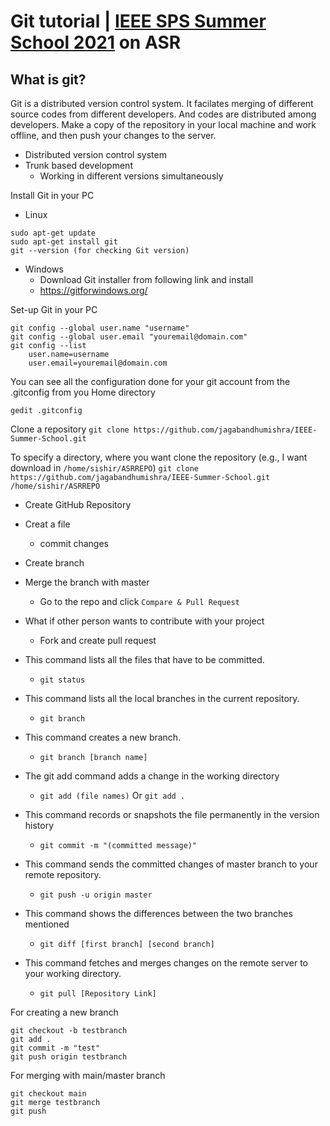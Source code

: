 # Git tutorial | [IEEE SPS Summer School 2021](https://sites.google.com/iitdh.ac.in/vssasr2021) on ASR

## What is git?

Git is a distributed version control system. It facilates merging of different source codes from different developers. And codes are distributed among developers. Make a copy of the repository in your local machine and work offline, and then push your changes to the server. 

- Distributed version control system
- Trunk based development
  - Working in different versions simultaneously


Install Git in your PC
- Linux
```shell
sudo apt-get update
sudo apt-get install git
git --version (for checking Git version)
```
- Windows
  - Download Git installer from following link and install
  - https://gitforwindows.org/

Set-up Git in your PC
```shell
git config --global user.name "username" 
git config --global user.email "youremail@domain.com" 
git config --list
	user.name=username
	user.email=youremail@domain.com
```
You can see all the configuration done for your git account from the .gitconfig from you Home directory
```shell
gedit .gitconfig
```

Clone a repository
```git clone https://github.com/jagabandhumishra/IEEE-Summer-School.git```

To specify a directory, where you want clone the repository (e.g., I want download in ```/home/sishir/ASRREPO```)
```git clone https://github.com/jagabandhumishra/IEEE-Summer-School.git /home/sishir/ASRREPO```

- Create GitHub Repository
- Creat a file
  - commit changes
- Create branch
- Merge the branch with master
  - Go to the repo and click ```Compare & Pull Request```
- What if other person wants to contribute with your project
  - Fork and create pull request

- This command lists all the files that have to be committed.
  - ```git status```
- This command lists all the local branches in the current repository.
  - ```git branch``` 
- This command creates a new branch.
  - ```git branch [branch name]  ```
- The git add command adds a change in the working directory
  - ```git add (file names)``` Or ```git add .```
- This command records or snapshots the file permanently in the version history
  - ```git commit -m "(committed message)"```
- This command sends the committed changes of master branch to your remote repository.
  - ```git push -u origin master ```
- This command shows the differences between the two branches mentioned
  - ```git diff [first branch] [second branch]```

- This command fetches and merges changes on the remote server to your working directory.
  - ```git pull [Repository Link] ```

For creating a new branch
```shell
git checkout -b testbranch
git add .
git commit -m "test"
git push origin testbranch
```
For merging with main/master branch
```shell
git checkout main
git merge testbranch
git push
```
